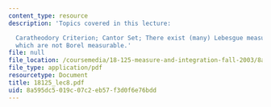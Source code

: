```yaml
---
content_type: resource
description: 'Topics covered in this lecture:

  Caratheodory Criterion; Cantor Set; There exist (many) Lebesgue measurable sets
  which are not Borel measurable.'
file: null
file_location: /coursemedia/18-125-measure-and-integration-fall-2003/8a595dc5019c07c2eb57f3d0f6e76bdd_18125_lec8.pdf
file_type: application/pdf
resourcetype: Document
title: 18125_lec8.pdf
uid: 8a595dc5-019c-07c2-eb57-f3d0f6e76bdd
---
```

